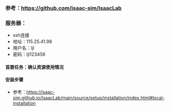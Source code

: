 ### 参考：https://github.com/isaac-sim/IsaacLab
### 服务器：
- ssh连接
- 地址：115.25.41.98
- 用户名：ljl
- 密码：ljl123456
#### 首要任务：确认资源使用情况


#### 安装步骤
- 参考：https://isaac-sim.github.io/IsaacLab/main/source/setup/installation/index.html#local-installation